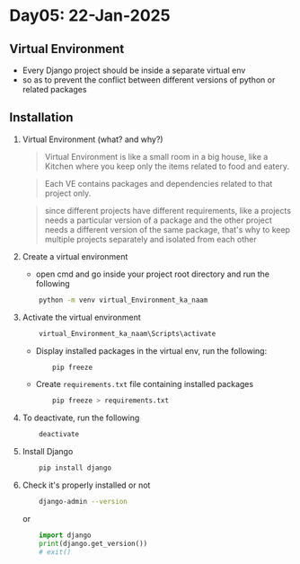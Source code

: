 # Day05: 22-Jan-2025

## Virtual Environment

- Every Django project should be inside a separate virtual env 
- so as to prevent the conflict between different versions of python or related packages

## Installation

1. Virtual Environment (what? and why?)

    > Virtual Environment is like a small room in a big house, like a Kitchen where you keep only the items related to food and eatery.

    > Each VE contains packages and dependencies related to that project only.

    > since different projects have different requirements, like a projects needs a particular version of a package and the other project needs a different version of the same package, that's why to keep multiple projects separately and isolated from each other

2. Create a virtual environment

    - open cmd and go inside your project root directory and run the following

    ```bash
        python -m venv virtual_Environment_ka_naam
    ```

3. Activate the virtual environment

    ```bash
        virtual_Environment_ka_naam\Scripts\activate
    ```

    - Display installed packages in the virtual env, run the following:

        ```bash
            pip freeze
        ```
    - Create `requirements.txt` file containing installed packages
        ```bash
            pip freeze > requirements.txt
        ```

5. To deactivate, run the following

    ```bash
        deactivate
    ```

6. Install Django

    ```bash
        pip install django
    ```

7. Check it's properly installed or not

    ```bash
        django-admin --version
    ```
    or
    ```python
        import django
        print(django.get_version())
        # exit()
    ```
